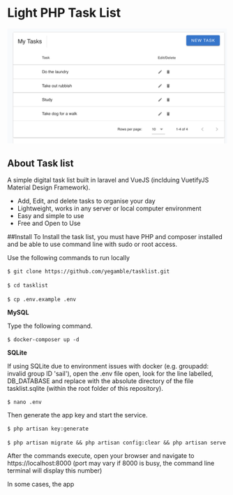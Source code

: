 <h1>Light PHP Task List</h1>

<img src="simple-task-list.png"></img>

## About Task list

A simple digital task list built in laravel and VueJS (inclduing VuetifyJS Material Design Framework).

- Add, Edit, and delete tasks to organise your day
- Lightweight, works in any server or local computer environment  
- Easy and simple to use
- Free and Open to Use

##Install
To Install the task list, you must have PHP and composer installed
and be able to use command line with sudo or root access.

Use the following commands to run locally

```
$ git clone https://github.com/yegamble/tasklist.git

$ cd tasklist

$ cp .env.example .env 

```

<b>MySQL</b>

Type the following command.

```
$ docker-composer up -d

```

<b>SQLite</b>

If using SQLite due to environment issues with docker (e.g. groupadd: invalid group ID 'sail'), open the .env file open, look for the line labelled, DB_DATABASE 
and replace with the absolute directory of the file tasklist.sqlite (within the root folder of
this repository).

```
$ nano .env
```

Then generate the app key and start the service.
```
$ php artisan key:generate

$ php artisan migrate && php artisan config:clear && php artisan serve
```

After the commands execute, open your browser and navigate to https://localhost:8000
(port may vary if 8000 is busy, the command line terminal will display this number)

In some cases, the app
